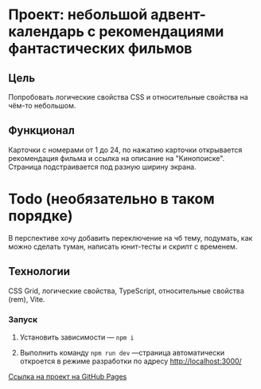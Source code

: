 # Проект: небольшой адвент-календарь с рекомендациями фантастических фильмов

## Цель

Попробовать логические свойства CSS и относительные свойства на чём-то небольшом.

## Функционал

Карточки с номерами от 1 до 24, по нажатию карточки открывается рекомендация фильма и ссылка на описание на "Кинопоиске". Страница подстраивается под разную ширину экрана.

# Todo (необязательно в таком порядке)

В перспективе хочу добавить переключение на чб тему, подумать, как можно сделать туман, написать юнит-тесты и скрипт с временем.

## Технологии

CSS Grid, логические свойства, TypeScript, относительные свойства (rem), Vite.

### Запуск

1. Установить зависимости — `npm i`

2. Выполнить команду `npm run dev` —страница автоматически откроется в режиме разработки по адресу [http://localhost:3000/](http://localhost:3000/)

[Ссылка на проект на GitHub Pages](https://github.com/nasty23-star/advent-calendar/deployments/github-pages)

